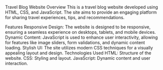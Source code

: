 Travel Blog Website
Overview
This is a travel blog website developed using HTML, CSS, and JavaScript. The site aims to provide an engaging platform for sharing travel experiences, tips, and recommendations.

Features
Responsive Design: The website is designed to be responsive, ensuring a seamless experience on desktops, tablets, and mobile devices.
Dynamic Content: JavaScript is used to enhance user interactivity, allowing for features like image sliders, form validations, and dynamic content loading.
Stylish UI: The site utilizes modern CSS techniques for a visually appealing layout and design.
Technologies Used
HTML: Structure of the website.
CSS: Styling and layout.
JavaScript: Dynamic content and user interaction.
